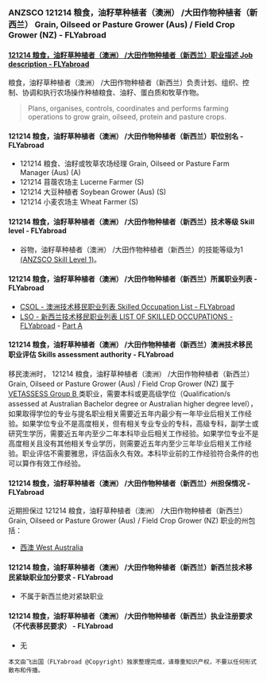 ### ANZSCO 121214 粮食，油籽草种植者（澳洲） /大田作物种植者（新西兰） Grain, Oilseed or Pasture Grower (Aus) / Field Crop Grower (NZ) - FLYabroad ###

####  [121214 粮食，油籽草种植者（澳洲） /大田作物种植者（新西兰）职业描述 Job description - FLYabroad](http://www.flyabroadvisa.com/anzsco/1212.html#121214)

粮食，油籽草种植者（澳洲） /大田作物种植者（新西兰）负责计划、组织、控制、协调和执行农场操作种植粮食、油籽、蛋白质和牧草作物。

> Plans, organises, controls, coordinates and performs farming operations to grow grain, oilseed, protein and pasture crops.

#### 121214 粮食，油籽草种植者（澳洲） /大田作物种植者（新西兰）职位别名 - FLYabroad
 
- 121214 粮食、油籽或牧草农场经理 Grain, Oilseed or Pasture Farm Manager (Aus) (A)
- 121214 苜蓿农场主 Lucerne Farmer (S)
- 121214 大豆种植者 Soybean Grower (Aus) (S)
- 121214 小麦农场主 Wheat Farmer (S)

#### 121214 粮食，油籽草种植者（澳洲） /大田作物种植者（新西兰）技术等级 Skill level - FLYabroad

- 谷物，油籽草种植者（澳洲） /大田作物种植者（新西兰）的技能等级为1 [(ANZSCO Skill Level 1)](http://www.flyabroadvisa.com/anzsco/)。

#### 121214 粮食，油籽草种植者（澳洲） /大田作物种植者（新西兰）所属职业列表 - FLYabroad

- [CSOL - 澳洲技术移民职业列表 Skilled Occupation List - FLYabroad](http://www.flyabroadvisa.com/sol/)
- [LSO - 新西兰技术移民职业列表 LIST OF SKILLED OCCUPATIONS - FLYabroad](http://nz.flyabroadvisa.com/lso/) - [Part A](parta)

#### 121214 粮食，油籽草种植者（澳洲） /大田作物种植者（新西兰）澳洲技术移民职业评估 Skills assessment authority - FLYabroad

移民澳洲时， 121214 粮食，油籽草种植者（澳洲） /大田作物种植者（新西兰） Grain, Oilseed or Pasture Grower (Aus) / Field Crop Grower (NZ) 属于 [VETASSESS Group B ](http://www.flyabroadvisa.com/ass/vetassess.html)类职业，需要本科或更高级学位（Qualification/s assessed at Australian Bachelor degree or Australian higher degree level），如果取得学位的专业与提名职业相关需要近五年内最少有一年毕业后相关工作经验。如果学位专业不是高度相关，但有相关专业专业的专科，高级专科，副学士或研究生学历，需要近五年内至少二年本科毕业后相关工作经验。如果学位专业不是高度相关且没有其他相关专业学历，则需要近五年内至少三年毕业后相关工作经验。职业评估不需要雅思，评估函永久有效。本科毕业前的工作经验符合条件的也可以算作有效工作经验。

#### 121214 粮食，油籽草种植者（澳洲） /大田作物种植者（新西兰）州担保情况 - FLYabroad

近期担保过 121214 粮食，油籽草种植者（澳洲） /大田作物种植者（新西兰） Grain, Oilseed or Pasture Grower (Aus) / Field Crop Grower (NZ) 职业的州包括：

- [西澳 West Australia](http://www.flyabroadvisa.com/zdb/wa.html)

#### 121214 粮食，油籽草种植者（澳洲） /大田作物种植者（新西兰）新西兰技术移民紧缺职业加分要求 - FLYabroad

- 不属于新西兰绝对紧缺职业

#### 121214 粮食，油籽草种植者（澳洲） /大田作物种植者（新西兰）执业注册要求（不代表移民要求） - FLYabroad

- 无

`本文由飞出国（FLYabroad @Copyright）独家整理完成，请尊重知识产权，不要以任何形式散布和传播。`